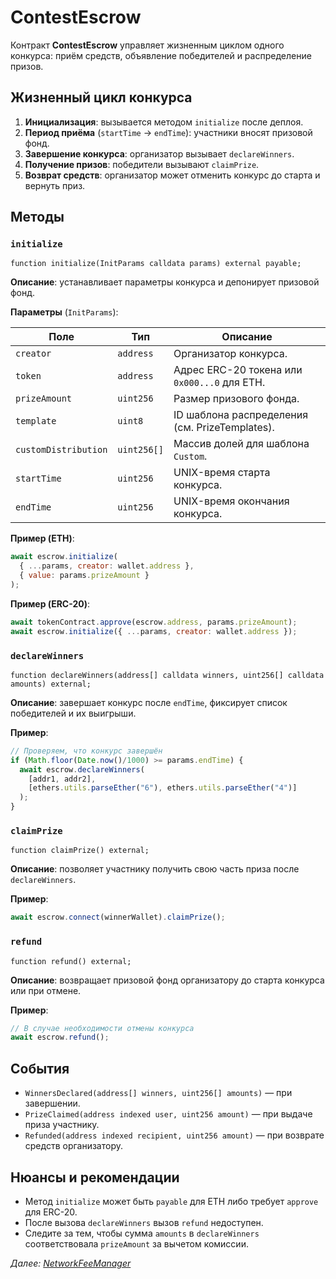 # ContestEscrow

Контракт **ContestEscrow** управляет жизненным циклом одного конкурса: приём средств, объявление победителей и распределение призов.

## Жизненный цикл конкурса

1. **Инициализация**: вызывается методом `initialize` после деплоя.
2. **Период приёма** (`startTime` → `endTime`): участники вносят призовой фонд.
3. **Завершение конкурса**: организатор вызывает `declareWinners`.
4. **Получение призов**: победители вызывают `claimPrize`.
5. **Возврат средств**: организатор может отменить конкурс до старта и вернуть приз.

## Методы

### `initialize`

```solidity
function initialize(InitParams calldata params) external payable;
```

**Описание**: устанавливает параметры конкурса и депонирует призовой фонд.

**Параметры** (`InitParams`):

| Поле                 | Тип         | Описание                                       |
| -------------------- | ----------- | ---------------------------------------------- |
| `creator`            | `address`   | Организатор конкурса.                          |
| `token`              | `address`   | Адрес ERC-20 токена или `0x000...0` для ETH.   |
| `prizeAmount`        | `uint256`   | Размер призового фонда.                        |
| `template`           | `uint8`     | ID шаблона распределения (см. PrizeTemplates). |
| `customDistribution` | `uint256[]` | Массив долей для шаблона `Custom`.             |
| `startTime`          | `uint256`   | UNIX-время старта конкурса.                    |
| `endTime`            | `uint256`   | UNIX-время окончания конкурса.                 |

**Пример (ETH)**:

```js
await escrow.initialize(
  { ...params, creator: wallet.address },
  { value: params.prizeAmount }
);
```

**Пример (ERC-20)**:

```js
await tokenContract.approve(escrow.address, params.prizeAmount);
await escrow.initialize({ ...params, creator: wallet.address });
```

### `declareWinners`

```solidity
function declareWinners(address[] calldata winners, uint256[] calldata amounts) external;
```

**Описание**: завершает конкурс после `endTime`, фиксирует список победителей и их выигрыши.

**Пример**:

```js
// Проверяем, что конкурс завершён
if (Math.floor(Date.now()/1000) >= params.endTime) {
  await escrow.declareWinners(
    [addr1, addr2],
    [ethers.utils.parseEther("6"), ethers.utils.parseEther("4")]
  );
}
```

### `claimPrize`

```solidity
function claimPrize() external;
```

**Описание**: позволяет участнику получить свою часть приза после `declareWinners`.

**Пример**:

```js
await escrow.connect(winnerWallet).claimPrize();
```

### `refund`

```solidity
function refund() external;
```

**Описание**: возвращает призовой фонд организатору до старта конкурса или при отмене.

**Пример**:

```js
// В случае необходимости отмены конкурса
await escrow.refund();
```

## События

- `WinnersDeclared(address[] winners, uint256[] amounts)` — при завершении.
- `PrizeClaimed(address indexed user, uint256 amount)` — при выдаче приза участнику.
- `Refunded(address indexed recipient, uint256 amount)` — при возврате средств организатору.

## Нюансы и рекомендации

- Метод `initialize` может быть `payable` для ETH либо требует `approve` для ERC-20.
- После вызова `declareWinners` вызов `refund` недоступен.
- Следите за тем, чтобы сумма `amounts` в `declareWinners` соответствовала `prizeAmount` за вычетом комиссии.

*Далее: [*NetworkFeeManager*](networkFeeManager.md)*

